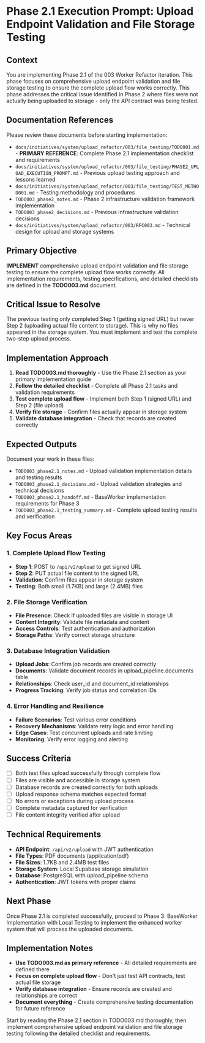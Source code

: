 # Phase 2.1 Execution Prompt: Upload Endpoint Validation and File Storage Testing

## Context
You are implementing Phase 2.1 of the 003 Worker Refactor iteration. This phase focuses on comprehensive upload endpoint validation and file storage testing to ensure the complete upload flow works correctly. This phase addresses the critical issue identified in Phase 2 where files were not actually being uploaded to storage - only the API contract was being tested.

## Documentation References
Please review these documents before starting implementation:
- `docs/initiatives/system/upload_refactor/003/file_testing/TODO001.md` - **PRIMARY REFERENCE**: Complete Phase 2.1 implementation checklist and requirements
- `docs/initiatives/system/upload_refactor/003/file_testing/PHASE2_UPLOAD_EXECUTION_PROMPT.md` - Previous upload testing approach and lessons learned
- `docs/initiatives/system/upload_refactor/003/file_testing/TEST_METHOD001.md` - Testing methodology and procedures
- `TODO003_phase2_notes.md` - Phase 2 infrastructure validation framework implementation
- `TODO003_phase2_decisions.md` - Previous infrastructure validation decisions
- `docs/initiatives/system/upload_refactor/003/RFC003.md` - Technical design for upload and storage systems

## Primary Objective
**IMPLEMENT** comprehensive upload endpoint validation and file storage testing to ensure the complete upload flow works correctly. All implementation requirements, testing specifications, and detailed checklists are defined in the **TODO003.md** document.

## Critical Issue to Resolve
The previous testing only completed Step 1 (getting signed URL) but never Step 2 (uploading actual file content to storage). This is why no files appeared in the storage system. You must implement and test the complete two-step upload process.

## Implementation Approach
1. **Read TODO003.md thoroughly** - Use the Phase 2.1 section as your primary implementation guide
2. **Follow the detailed checklist** - Complete all Phase 2.1 tasks and validation requirements
3. **Test complete upload flow** - Implement both Step 1 (signed URL) and Step 2 (file upload)
4. **Verify file storage** - Confirm files actually appear in storage system
5. **Validate database integration** - Check that records are created correctly

## Expected Outputs
Document your work in these files:
- `TODO003_phase2.1_notes.md` - Upload validation implementation details and testing results
- `TODO003_phase2.1_decisions.md` - Upload validation strategies and technical decisions
- `TODO003_phase2.1_handoff.md` - BaseWorker implementation requirements for Phase 3
- `TODO003_phase2.1_testing_summary.md` - Complete upload testing results and verification

## Key Focus Areas

### 1. Complete Upload Flow Testing
- **Step 1**: POST to `/api/v2/upload` to get signed URL
- **Step 2**: PUT actual file content to the signed URL
- **Validation**: Confirm files appear in storage system
- **Testing**: Both small (1.7KB) and large (2.4MB) files

### 2. File Storage Verification
- **File Presence**: Check if uploaded files are visible in storage UI
- **Content Integrity**: Validate file metadata and content
- **Access Controls**: Test authentication and authorization
- **Storage Paths**: Verify correct storage structure

### 3. Database Integration Validation
- **Upload Jobs**: Confirm job records are created correctly
- **Documents**: Validate document records in upload_pipeline.documents table
- **Relationships**: Check user_id and document_id relationships
- **Progress Tracking**: Verify job status and correlation IDs

### 4. Error Handling and Resilience
- **Failure Scenarios**: Test various error conditions
- **Recovery Mechanisms**: Validate retry logic and error handling
- **Edge Cases**: Test concurrent uploads and rate limiting
- **Monitoring**: Verify error logging and alerting

## Success Criteria
- [ ] Both test files upload successfully through complete flow
- [ ] Files are visible and accessible in storage system
- [ ] Database records are created correctly for both uploads
- [ ] Upload response schema matches expected format
- [ ] No errors or exceptions during upload process
- [ ] Complete metadata captured for verification
- [ ] File content integrity verified after upload

## Technical Requirements
- **API Endpoint**: `/api/v2/upload` with JWT authentication
- **File Types**: PDF documents (application/pdf)
- **File Sizes**: 1.7KB and 2.4MB test files
- **Storage System**: Local Supabase storage simulation
- **Database**: PostgreSQL with upload_pipeline schema
- **Authentication**: JWT tokens with proper claims

## Next Phase
Once Phase 2.1 is completed successfully, proceed to Phase 3: BaseWorker Implementation with Local Testing to implement the enhanced worker system that will process the uploaded documents.

## Implementation Notes
- **Use TODO003.md as primary reference** - All detailed requirements are defined there
- **Focus on complete upload flow** - Don't just test API contracts, test actual file storage
- **Verify database integration** - Ensure records are created and relationships are correct
- **Document everything** - Create comprehensive testing documentation for future reference

Start by reading the Phase 2.1 section in TODO003.md thoroughly, then implement comprehensive upload endpoint validation and file storage testing following the detailed checklist and requirements.
